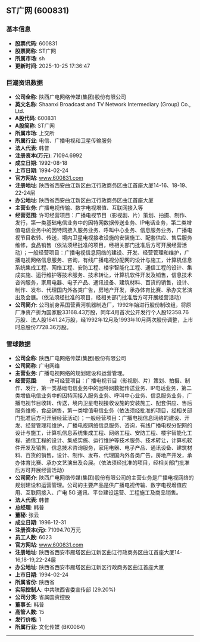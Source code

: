 ## ST广网 (600831)

### 基本信息

- **股票代码**: 600831
- **股票简称**: ST广网
- **所属市场**: sh
- **更新时间**: 2025-10-25 17:36:47

### 巨潮资讯数据

- **公司全称**: 陕西广电网络传媒(集团)股份有限公司
- **英文名称**: Shaanxi Broadcast and TV Network Intermediary (Group) Co., Ltd.
- **A股代码**: 600831
- **A股简称**: ST广网
- **所属市场**: 上交所
- **所属行业**: 电信、广播电视和卫星传输服务
- **法人代表**: 韩普
- **注册资本(万元)**: 71094.6992
- **成立日期**: 1992-08-18
- **上市日期**: 1994-02-24
- **官方网站**: www.600831.com
- **注册地址**: 陕西省西安曲江新区曲江行政商务区曲江首座大厦14-16、18-19、22-24层
- **办公地址**: 陕西省西安曲江新区曲江行政商务区曲江首座大厦
- **主营业务**: 广播电视传输、数字电视增值、互联网接入等
- **经营范围**: 许可经营项目：广播电视节目（影视剧、片）策划、拍摄、制作、发行，第一类基础电信业务中的因特网数据传送业务、IP电话业务，第二类增值电信业务中的因特网接入服务业务、呼叫中心业务、信息服务业务，广播电视节目收转、传送，境内卫星电视接收设施的安装施工、配套供应、售后服务维修，食品销售（依法须经批准的项目，经相关部门批准后方可开展经营活动）；一般经营项目：广播电视信息网络的建设、开发、经营管理和维护，广播电视网络信息服务、咨询，有线广播电视分配网的设计与施工，计算机信息系统集成工程、网络工程、安防工程、楼宇智能化工程、通信工程的设计、集成实施、运行维护等技术服务、技术转让，计算机软件开发及销售，信息技术咨询服务，家用电器、电子产品、通讯设备、建筑材料、百货的销售，设计、制作、发布、代理国内外各类广告，房地产开发，承办体育比赛、承办文艺演出及会展。（依法须经批准的项目，经相关部门批准后方可开展经营活动）
- **公司简介**: 公司前身系国营黄河机器制造厂，1992年始进行股份制改组，将原厂净资产折为国家股33168.43万股，同年4月首次公开发行个人股12358.76万股、法人股1641.24万股，经1992年12月及1993年10月两次股份调整，上市时总股份7728.36万股。

### 雪球数据

- **公司全称**: 陕西广电网络传媒(集团)股份有限公司
- **公司简称**: 广电网络
- **主营业务**: 广播电视网络的规划建设和运营管理。
- **经营范围**: 　　许可经营项目：广播电视节目（影视剧、片）策划、拍摄、制作、发行，第一类基础电信业务中的因特网数据传送业务、IP电话业务，第二类增值电信业务中的因特网接入服务业务、呼叫中心业务、信息服务业务，广播电视节目收转、传送，境内卫星电视接收设施的安装施工、配套供应、售后服务维修，食品销售，第一类增值电信业务（依法须经批准的项目，经相关部门批准后方可开展经营活动）；一般经营项目：广播电视信息网络的建设、开发、经营管理和维护，广播电视网络信息服务、咨询，有线广播电视分配网的设计与施工，计算机信息系统集成工程、网络工程、安防工程、楼宇智能化工程、通信工程的设计、集成实施、运行维护等技术服务、技术转让，计算机软件开发及销售，信息技术咨询服务，家用电器、电子产品、通讯设备、建筑材料、百货的销售，设计、制作、发布、代理国内外各类广告，房地产开发，承办体育比赛、承办文艺演出及会展。（依法须经批准的项目，经相关部门批准后方可开展经营活动）
- **公司简介**: 陕西广电网络传媒(集团)股份有限公司的主营业务是广播电视网络的规划建设和运营管理。公司的主要产品是供广播电视传输、数字电视增值应用、互联网接入、广电 5G 通讯、平台建设运营、工程施工及商品销售。
- **法人代表**: 韩普
- **总经理**: 韩普
- **董秘**: 张云
- **成立日期**: 1996-12-31
- **注册资本(元)**: 71094.70万元
- **员工人数**: 6023
- **官方网站**: www.600831.com
- **注册地址**: 陕西省西安市雁塔区曲江新区曲江行政商务区曲江首座大厦14-16,18-19,22-24层
- **办公地址**: 陕西省西安市雁塔区曲江新区行政商务区曲江首座大厦
- **上市日期**: 1994-02-24
- **所属省份**: 陕西省
- **实际控制人**: 中共陕西省委宣传部 (29.20%)
- **公司分类**: 省属国资控股
- **董事长**: 韩普
- **高管人数**: 15
- **发行价格**: 1
- **所属行业**: 文化传媒 (BK0064)

---